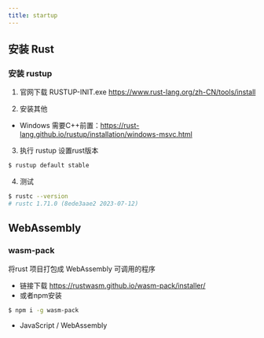 ```yaml
---
title: startup
---
```



## 安装 Rust

### 安装 rustup

1. 官网下载 RUSTUP-INIT.exe <https://www.rust-lang.org/zh-CN/tools/install>

2. 安装其他

- Windows 需要C++前置：<https://rust-lang.github.io/rustup/installation/windows-msvc.html>

3. 执行 rustup 设置rust版本

``` bash
$ rustup default stable
```

4. 测试

``` bash
$ rustc --version
# rustc 1.71.0 (8ede3aae2 2023-07-12)
```



## WebAssembly 


### wasm-pack


将rust 项目打包成 WebAssembly 可调用的程序


- 链接下载 <https://rustwasm.github.io/wasm-pack/installer/>
- 或者npm安装 

``` bash
$ npm i -g wasm-pack
```



- JavaScript / WebAssembly